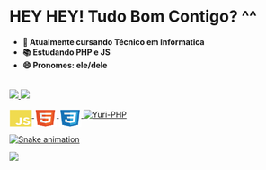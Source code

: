 <h1>HEY HEY! Tudo Bom Contigo? ^^</h1>
 <h4>
 
 -    🔭  Atualmente cursando Técnico em Informatica    
 -    📚  Estudando PHP e JS 
 -    😄  Pronomes: ele/dele 
  </h4>
<br>
<div align="top">
<a href="https://github.com/yuriiSw">
<img height="160m" src="https://github-readme-stats.vercel.app/api?username=yuriiSw&show_icons=true&theme=tokyonight&include_all_commits=true&count_private=true"/>
<img height="160m" src="https://github-readme-stats.vercel.app/api/top-langs/?username=yuriiSw&layout=compact&langs_count=7&theme=tokyonight"/>
</div>
<div style="display: inline_block"><br>
 <img align="top" alt="Yuri-Js" height="30" width="40" src="https://raw.githubusercontent.com/devicons/devicon/master/icons/javascript/javascript-plain.svg">
 <img align="top" alt="Yuri-HTML" height="30" width="40" src="https://raw.githubusercontent.com/devicons/devicon/master/icons/html5/html5-original.svg">
 <img align="top" alt="Yuri-CSS" height="30" width="40" src="https://raw.githubusercontent.com/devicons/devicon/master/icons/css3/css3-original.svg">
 <img align="top" alt="Yuri-PHP" height="40" width="40" src="https://cdn.jsdelivr.net/gh/devicons/devicon/icons/php/php-plain.svg">
<div> 
 
  ![Snake animation](https://github.com/yuriiSw/yuriiSw/blob/output/github-contribution-grid-snake.svg)
</div><a href="https://www.linkedin.com/in/yuri-woycick-de-souza-856991210/" target="_blank"><img src="https://img.shields.io/badge/-LinkedIn-%230077B5?style=for-the-badge&logo=linkedin&logoColor=white" target="_blank"></a> 
    
    
 
